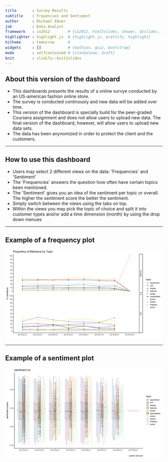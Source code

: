 ```yaml
---
title       : Survey Results
subtitle    : Frquencies and Sentiment
author      : Michael Ebner
job         : Data Analyst
framework   : io2012        # {io2012, html5slides, shower, dzslides, ...}
highlighter : highlight.js  # {highlight.js, prettify, highlight}
hitheme     : tomorrow      # 
widgets     : []            # {mathjax, quiz, bootstrap}
mode        : selfcontained # {standalone, draft}
knit        : slidify::knit2slides
---
```


## About this version of the dashboard


* This dashboards presents the results of a online survye conducted by an US-american fashion online store.
* The survey is conducted continously and new data will be added over time.
* This version of the dashboard is specially build for the peer-graded Coursera assignment and does not allow users to upload new data. The final version of the dashboard, however, will allow users to upload new data sets.
* The data has been anynomized in order to protect the client and the customers.

---

## How to use this dashboard

* Users may select 2 different views on the data: 'Frequencies' and 'Sentiment'
* The 'Frequencies' answers the question how often have certain topics been mentioned.
* The 'Sentiment' gives you an idea of the sentiment per topic or overall. The higher the sentiment score the better the sentiment.
* Simply switch between the views using the tabs on top.
* Within the views you may pick the topic of choice and split it into customer types and/or add a time dimension (month) by using the drop down menues

---

## Example of a frequency plot

![plot of chunk unnamed-chunk-1](assets/fig/unnamed-chunk-1-1.png)

---

## Example of a sentiment plot

![plot of chunk unnamed-chunk-2](assets/fig/unnamed-chunk-2-1.png)
